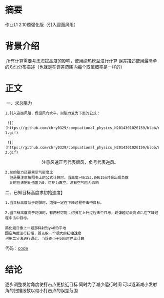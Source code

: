 # 摘要
  作业L1 2.10题强化版（引入迎面风阻）
# 背景介绍
  所有计算需要考虑海拔高度的影响，使用绝热模型进行计算
  误差描述使用最简单的均匀分布描述（也就是在误差范围内每个取值概率是一样的）
# 正文
  一、求总阻力
 
    1.引入迎面风阻，假设风向水平，则阻力变为下面的公式：
     
     ![](https://github.com/chry0329/compuational_physics_N2014301020159/blob/master/6P-1.gif)
     
     ![](https://github.com/chry0329/compuational_physics_N2014301020159/blob/master/6P-2.gif)
 　　　　  　　　　
      注意风速正号代表顺风，负号代表逆风。
      
    2.总的阻力还要乘空气密度比
      但是要注意按照书上的公式计算时，当高度>46153.84615m时会出现负数
      此时应该把比值置为0，可视为真空，没有空气阻力影响
  
  二、已知目标高度求初始速度】
   
    1.当目标高度低于炮弹时，炮弹一定在下降过程中击中目标。
   
    2.当目标高度高于炮弹时，有两种可能：炮弹在上升过程击中目标，炮弹越过最高点后在下降过程中击中目标。
    
    简化题目像上一题那样射到y=0的平地
    固定角度进行扫描，首先取一个很大的初始速度
    利用二分法进行逼近。当误差小于50m时停止计算
  
  代码：[code](https://github.com/chry0329/compuational_physics_N2014301020159/blob/master/Exercise_06.py)

# 结论
  逐步调整发射角度使打击点更接近目标
  同时为了减少运行时间
  可以逐渐减小发射角的扫描级数以缩小打击点的误差范围
